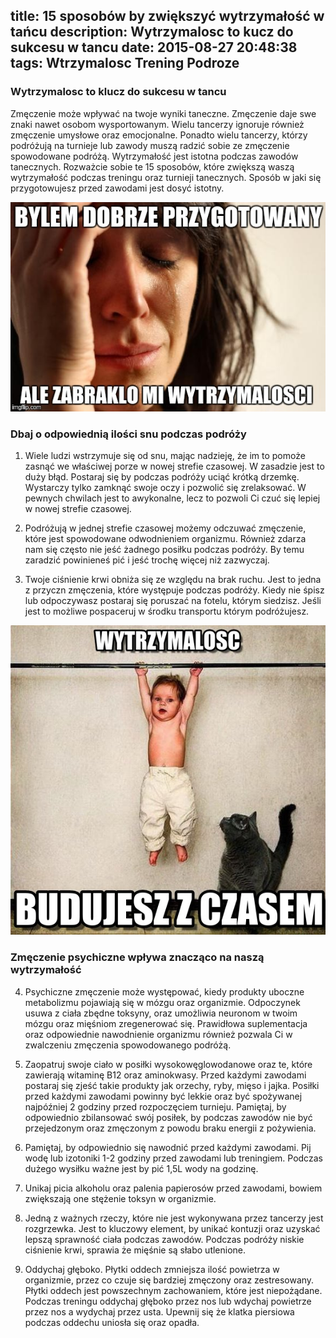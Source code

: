 title: 15 sposobów by zwiększyć wytrzymałość w tańcu
description: Wytrzymalosc to kucz do sukcesu w tancu
date: 2015-08-27 20:48:38
tags: Wtrzymalosc Trening Podroze
---

### Wytrzymalosc to klucz do sukcesu w tancu

Zmęczenie może wpływać na twoje wyniki taneczne. Zmęczenie daje swe znaki nawet osobom wysportowanym. Wielu tancerzy ignoruje również zmęczenie umysłowe oraz emocjonalne. Ponadto wielu tancerzy, którzy podróżują na turnieje lub zawody muszą radzić sobie ze zmęczenie spowodowane podróżą. Wytrzymałość jest istotna podczas zawodów tanecznych. Rozważcie sobie te 15 sposobów, które zwiększą waszą wytrzymałość podczas treningu oraz turnieji tanecznych. Sposób w jaki się przygotowujesz przed zawodami jest dosyć istotny.

![mem](/blog/images/wyrzymalosc.jpg)


### Dbaj o odpowiednią ilości snu podczas podróży

1.   Wiele ludzi wstrzymuje się od snu, mając nadzieję, że im to pomoże zasnąć we właściwej porze w nowej strefie czasowej. W zasadzie jest to duży błąd. Postaraj się by podczas podróży uciąć krótką drzemkę. Wystarczy tylko zamknąć swoje oczy i pozwolić się zrelaksować. W pewnych chwilach jest to awykonalne, lecz to pozwoli Ci czuć się lepiej w nowej strefie czasowej.

2.   Podróżują w jednej strefie czasowej możemy odczuwać zmęczenie, które jest spowodowane odwodnieniem organizmu. Również zdarza nam się często nie jeść żadnego posiłku podczas podróży. By temu zaradzić powinieneś pić i jeść trochę więcej niż zazwyczaj.

3.   Twoje ciśnienie krwi obniża się ze względu na brak ruchu. Jest to jedna z przyczn zmęczenia, które występuje podczas podróży. Kiedy nie śpisz lub odpoczywasz postaraj się poruszać na fotelu, którym siedzisz. Jeśli jest to możliwe pospaceruj w środku transportu którym podróżujesz. 

![mem](/blog/images/child.jpg)

### Zmęczenie psychiczne wpływa znacząco na naszą wytrzymałość

4.   Psychiczne zmęczenie może występować, kiedy produkty uboczne metabolizmu pojawiają się w mózgu oraz organizmie. Odpoczynek usuwa z ciała zbędne toksyny, oraz umożliwia neuronom w twoim mózgu oraz mięśniom zregenerować się. Prawidłowa suplementacja oraz odpowiednie nawodnienie organizmu również pozwala Ci w zwalczeniu zmęczenia spowodowanego podróżą.

5.   Zaopatruj swoje ciało w posiłki wysokowęglowodanowe oraz te, które zawierają witaminę B12 oraz aminokwasy. Przed każdymi zawodami postaraj się zjeść takie produkty jak orzechy, ryby, mięso i jajka. Posiłki przed każdymi zawodami powinny być lekkie oraz być spożywanej najpóźniej 2 godziny przed rozpoczęciem turnieju. Pamiętaj, by odpowiednio zbilansować swój posiłek, by podczas zawodów nie być przejedzonym oraz zmęczonym z powodu braku energii z pożywienia.

6.   Pamiętaj, by odpowiednio się nawodnić przed każdymi zawodami. Pij wodę lub izotoniki 1-2 godziny przed zawodami lub treningiem. Podczas dużego wysiłku ważne jest by pić 1,5L wody na godzinę.

7.   Unikaj picia alkoholu oraz palenia papierosów przed zawodami, bowiem zwiększają one stężenie toksyn w organizmie.

8.   Jedną z ważnych rzeczy, które nie jest wykonywana przez tancerzy jest rozgrzewka. Jest to kluczowy element, by unikać kontuzji oraz uzyskać lepszą sprawność ciała podczas zawodów. Podczas podróży niskie ciśnienie krwi, sprawia że mięśnie są słabo utlenione.  
9.   Oddychaj głęboko. Płytki oddech zmniejsza ilość powietrza w organizmie, przez co czuje się bardziej zmęczony oraz zestresowany. Płytki oddech jest powszechnym zachowaniem, które jest niepożądane. Podczas treningu oddychaj głęboko przez nos lub wdychaj powietrze przez nos a wydychaj przez usta.  Upewnij się że klatka piersiowa podczas oddechu uniosła się oraz opadła. 
